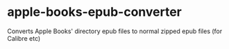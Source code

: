 # apple-books-epub-converter
Converts Apple Books' directory epub files to normal zipped epub files (for Calibre etc)
